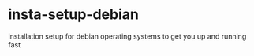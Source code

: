 # insta-setup-debian

installation setup for debian operating systems to get you up and running fast
